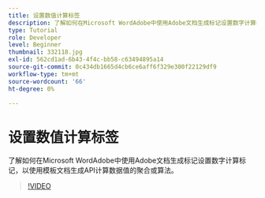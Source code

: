 ```yaml
---
title: 设置数值计算标签
description: 了解如何在Microsoft WordAdobe中使用Adobe文档生成标记设置数字计算标记，以使用模板文档生成API计算数据值的聚合或算法
type: Tutorial
role: Developer
level: Beginner
thumbnail: 332118.jpg
exl-id: 562cd1ad-6b43-4f4c-bb58-c63494895a14
source-git-commit: 0c434db1665d4cb6ce6aff6f329e300f22129df9
workflow-type: tm+mt
source-wordcount: '66'
ht-degree: 0%

---
```


# 设置数值计算标签

了解如何在Microsoft WordAdobe中使用Adobe文档生成标记设置数字计算标记，以使用模板文档生成API计算数据值的聚合或算法。

>[!VIDEO](https://video.tv.adobe.com/v/332118?hidetitle=true)
